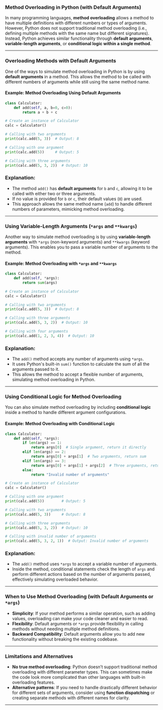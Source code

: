 ### **Method Overloading in Python (with Default Arguments)**

In many programming languages, **method overloading** allows a method to have multiple definitions with different numbers or types of arguments. However, Python does not support traditional method overloading (i.e., defining multiple methods with the same name but different signatures). Instead, Python achieves similar functionality through **default arguments**, **variable-length arguments**, or **conditional logic within a single method**.

---

### **Overloading Methods with Default Arguments**

One of the ways to simulate method overloading in Python is by using **default arguments** in a method. This allows the method to be called with different numbers of arguments while still using the same method name.

#### **Example: Method Overloading Using Default Arguments**

```python
class Calculator:
    def add(self, a, b=0, c=0):
        return a + b + c

# Create an instance of Calculator
calc = Calculator()

# Calling with two arguments
print(calc.add(5, 3))  # Output: 8

# Calling with one argument
print(calc.add(5))     # Output: 5

# Calling with three arguments
print(calc.add(5, 3, 2))  # Output: 10
```

### **Explanation:**
- The method `add()` has **default arguments** for `b` and `c`, allowing it to be called with either two or three arguments.
- If no value is provided for `b` or `c`, their default values (`0`) are used.
- This approach allows the same method name (`add`) to handle different numbers of parameters, mimicking method overloading.

---

### **Using Variable-Length Arguments (`*args` and `**kwargs`)**

Another way to simulate method overloading is by using **variable-length arguments** with `*args` (non-keyword arguments) and `**kwargs` (keyword arguments). This enables you to pass a variable number of arguments to the method.

#### **Example: Method Overloading with `*args` and `**kwargs`**

```python
class Calculator:
    def add(self, *args):
        return sum(args)

# Create an instance of Calculator
calc = Calculator()

# Calling with two arguments
print(calc.add(5, 3))  # Output: 8

# Calling with three arguments
print(calc.add(5, 3, 2))  # Output: 10

# Calling with four arguments
print(calc.add(1, 2, 3, 4))  # Output: 10
```

### **Explanation:**
- The `add()` method accepts any number of arguments using `*args`. 
- It uses Python's built-in `sum()` function to calculate the sum of all the arguments passed to it.
- This allows the method to accept a flexible number of arguments, simulating method overloading in Python.

---

### **Using Conditional Logic for Method Overloading**

You can also simulate method overloading by including **conditional logic** inside a method to handle different argument configurations.

#### **Example: Method Overloading with Conditional Logic**

```python
class Calculator:
    def add(self, *args):
        if len(args) == 1:
            return args[0]  # Single argument, return it directly
        elif len(args) == 2:
            return args[0] + args[1]  # Two arguments, return sum
        elif len(args) == 3:
            return args[0] + args[1] + args[2]  # Three arguments, return sum
        else:
            return "Invalid number of arguments"

# Create an instance of Calculator
calc = Calculator()

# Calling with one argument
print(calc.add(5))        # Output: 5

# Calling with two arguments
print(calc.add(5, 3))     # Output: 8

# Calling with three arguments
print(calc.add(5, 3, 2))  # Output: 10

# Calling with invalid number of arguments
print(calc.add(5, 3, 2, 1))  # Output: Invalid number of arguments
```

### **Explanation:**
- The `add()` method uses `*args` to accept a variable number of arguments.
- Inside the method, conditional statements check the length of `args` and perform different actions based on the number of arguments passed, effectively simulating overloaded behavior.

---

### **When to Use Method Overloading (with Default Arguments or `*args`)**

- **Simplicity**: If your method performs a similar operation, such as adding values, overloading can make your code cleaner and easier to read.
- **Flexibility**: Default arguments or `*args` provide flexibility in calling methods without needing multiple method definitions.
- **Backward Compatibility**: Default arguments allow you to add new functionality without breaking the existing codebase.

---

### **Limitations and Alternatives**
- **No true method overloading**: Python doesn’t support traditional method overloading with different parameter types. This can sometimes make the code look more complicated than other languages with built-in overloading features.
- **Alternative patterns**: If you need to handle drastically different behavior for different sets of arguments, consider using **function dispatching** or creating separate methods with different names for clarity.

---
